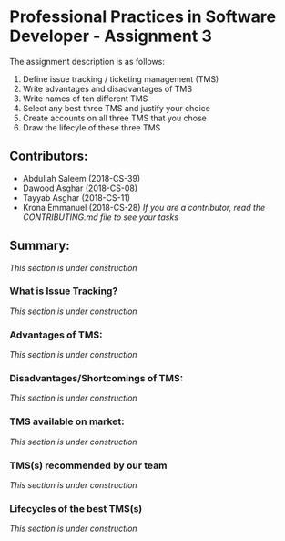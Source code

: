 # Professional Practices in Software Developer - Assignment 3

The assignment description is as follows:

1. Define issue tracking / ticketing management (TMS)
2. Write advantages and disadvantages of TMS
3. Write names of ten different TMS
4. Select any best three TMS and justify your choice
5. Create accounts on all three TMS that you chose
6. Draw the lifecyle of these three TMS

## Contributors:

- Abdullah Saleem (2018-CS-39)
- Dawood Asghar (2018-CS-08)
- Tayyab Asghar (2018-CS-11)
- Krona Emmanuel (2018-CS-28)
  _If you are a contributor, read the CONTRIBUTING.md file to see your tasks_

## Summary:

_This section is under construction_

### What is Issue Tracking?

_This section is under construction_

### Advantages of TMS:

_This section is under construction_

### Disadvantages/Shortcomings of TMS:

_This section is under construction_

### TMS available on market:

_This section is under construction_

### TMS(s) recommended by our team

_This section is under construction_

### Lifecycles of the best TMS(s)

_This section is under construction_
